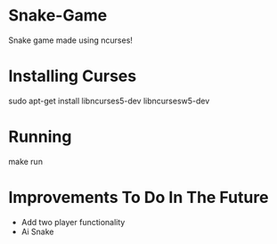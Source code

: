 # Snake-Game

Snake game made using ncurses!

# Installing Curses
sudo apt-get install libncurses5-dev libncursesw5-dev

# Running
make run

# Improvements To Do In The Future
- Add two player functionality
- Ai Snake
